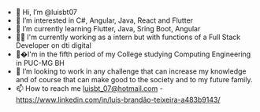 - 👋 Hi, I’m @luisbt07
- 👀 I’m interested in C#, Angular, Java, React and Flutter
- 🌱 I’m currently learning Flutter, Java, Sring Boot, Angular 
- 👨‍🏭 I'm currently working as a intern but with functions of a Full Stack Developer on dti digital
- 📗�I'm in the fifth period of my College studying Computing Engineering in PUC-MG BH 
- 💞️ I’m looking to work in any challenge that can increase my knowledge and of course that can make good to the society and to my future family.
- 📫 How to reach me luisbt_07@hotmail.com - https://www.linkedin.com/in/luís-brandão-teixeira-a483b9143/ 

<!---
luisbt07/luisbt07 is a ✨ special ✨ repository because its `README.md` (this file) appears on your GitHub profile.
You can click the Preview link to take a look at your changes.
--->
